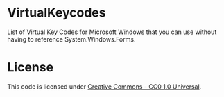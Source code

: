 # VirtualKeycodes
List of Virtual Key Codes for Microsoft Windows that you can use without having to reference System.Windows.Forms.

# License
This code is licensed under [Creative Commons - CC0 1.0 Universal](https://creativecommons.org/publicdomain/zero/1.0/).
